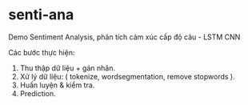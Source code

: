 # senti-ana
Demo Sentiment Analysis, phân tích cảm xúc cấp độ câu - LSTM CNN

Các bước thực hiện:
1. Thu thập dữ liệu + gán nhãn.
2. Xử lý dữ liệu: ( tokenize, wordsegmentation, remove stopwords ).
3. Huấn luyện & kiểm tra.
4. Prediction.
